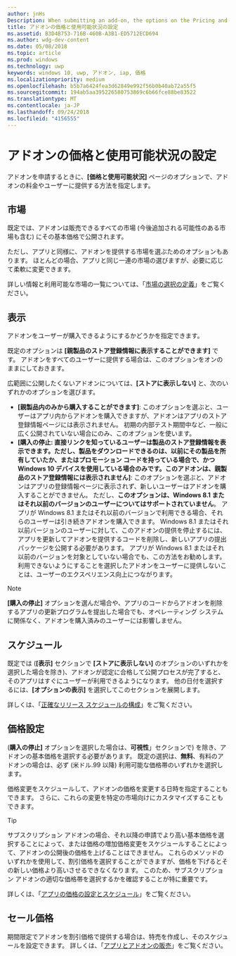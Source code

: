 ```yaml
---
author: jnHs
Description: When submitting an add-on, the options on the Pricing and availability page determine what to charge for your add-on and how it should be offered to customers.
title: アドオンの価格と使用可能状況の設定
ms.assetid: B3D4B753-716B-460B-A3B1-ED5712ECD694
ms.author: wdg-dev-content
ms.date: 05/08/2018
ms.topic: article
ms.prod: windows
ms.technology: uwp
keywords: windows 10, uwp, アドオン, iap, 価格
ms.localizationpriority: medium
ms.openlocfilehash: b5b7a6424fea3d62849e992f56b0b40ab72a55f5
ms.sourcegitcommit: 194ab5aa395226580753869c6b66fce88be83522
ms.translationtype: MT
ms.contentlocale: ja-JP
ms.lasthandoff: 09/24/2018
ms.locfileid: "4156555"
---
```

# <a name="set-add-on-pricing-and-availability"></a>アドオンの価格と使用可能状況の設定


アドオンを申請するときに、**[価格と使用可能状況]** ページのオプションで、アドオンの料金やユーザーに提供する方法を指定します。

## <a name="markets"></a>市場

既定では、アドオンは販売できるすべての市場 (今後追加される可能性のある市場も含む) にその基本価格で公開されます。

ただし、アプリと同様に、アドオンを提供する市場を選ぶためのオプションもあります。 ほとんどの場合、アプリと同じ一連の市場の選びますが、必要に応じて柔軟に変更できます。 

詳しい情報と利用可能な市場の一覧については、「[市場の選択の定義](define-pricing-and-market-selection.md)」をご覧ください。

## <a name="visibility"></a>表示

アドオンをユーザーが購入できるようにするかどうかを指定できます。 

既定のオプションは **[親製品のストア登録情報に表示することができます]** です。 アドオンをすべてのユーザーに提供する場合は、このオプションをオンのままにしておきます。 

広範囲に公開したくないアドオンについては、**[ストアに表示しない]** と、次のいずれかのオプションを選びます。

-   **[親製品内のみから購入することができます]**: このオプションを選ぶと、ユーザーはアプリ内からアドオンを購入できますが、アドオンはアプリのストア登録情報ページには表示されません。 初期の内部テスト期間中など、一般に広く公開されていない場合にのみ、このオプションを使います。
-   **[購入の停止: 直接リンクを知っているユーザーは製品のストア登録情報を表示できます。ただし、製品をダウンロードできるのは、以前にその製品を所有していたか、またはプロモーション コードを持っている場合で、かつ Windows 10 デバイスを使用している場合のみです。このアドオンは、親製品のストア登録情報には表示されません]**: このオプションを選ぶと、アドオンはアプリの登録情報ページに表示されず、新しいユーザーはアドオンを購入することができません。 ただし、**このオプションは、Windows 8.1 またはそれ以前のバージョンのユーザーについてはサポートされていません**。 アプリが Windows 8.1 またはそれ以前のバージョンで利用できる場合、それらのユーザーは引き続きアドオンを購入できます。 Windows 8.1 またはそれ以前バージョンのユーザーに対して、このアドオンの提供を停止するには、アプリを更新してアドオンを提供するコードを削除し、新しいアプリの提出パッケージを公開する必要があります。 アプリが Windows 8.1 またはそれ以前のバージョンを対象としていない場合でも、この方法をお勧めします。利用できないようにすることを選択したアドオンをユーザーに提供しないことは、ユーザーのエクスペリエンス向上につながります。
    
 > [!NOTE] 
 > **[購入の停止]** オプションを選んだ場合や、アプリのコードからアドオンを削除するアプリの更新プログラムを提出した場合でも、オペレーティング システムに関係なく、アドオンを購入済みのユーザーには影響しません。


## <a name="schedule"></a>スケジュール

既定では (**[表示]** セクションで **[ストアに表示しない]** のオプションのいずれかを選択した場合を除き)、アドオンが認定に合格して公開プロセスが完了すると、そのアプリはすぐにユーザーが利用できるようになります。 他の日付を選択するには、**[オプションの表示]** を選択してこのセクションを展開します。 

詳しくは、「[正確なリリース スケジュールの構成](configure-precise-release-scheduling.md)」をご覧ください。


## <a name="pricing"></a>価格設定

(**購入の停止]** オプションを選択した場合は、**可視性**」セクションで) を除き、アドオンの基本価格を選択する必要があります。 既定の選択は、**無料**、有料のアドオンの場合は、必ず (米ドル.99 以降) 利用可能な価格帯のいずれかを選択します。

価格変更をスケジュールして、アドオンの価格を変更する日時を指定することもできます。 さらに、これらの変更を特定の市場向けにカスタマイズすることもできます。 

> [!TIP]
> サブスクリプション アドオンの場合、それ以降の申請でより高い基本価格を選択することによって、または価格の増加価格変更をスケジュールすることによって、アドオンの公開後の価格を上げることはできません。 これらのメソッドのいずれかを使用して、割引価格を選択することができますが、価格を下げるとその新しい価格より高いさせるできなくなります。 このため、サブスクリプション アドオンの適切な価格帯を選択するかを確認することが特に重要です。 

詳しくは、「[アプリの価格の設定とスケジュール](set-and-schedule-app-pricing.md)」をご覧ください。


## <a name="sale-pricing"></a>セール価格

期間限定でアドオンを割引価格で提供する場合は、特売を作成し、そのスケジュールを設定できます。 詳しくは、「[アプリとアドオンの販売](put-apps-and-add-ons-on-sale.md)」をご覧ください。



